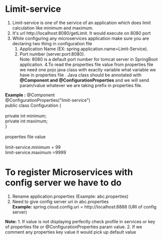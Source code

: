 # Limit-service
1. Limit-service is one of the service of an application which does limit calculation like minimum and maximum.
2. It's url http://localhost:8080/getLimit. It would execute on 8080 port
3. While configuring any microservices application make sure you are declaring two thing in configuration file
    1. Application Name (EX: spring.application.name=Limit-Service).
    2. Port number (server.port:8080).<br/>
        Note: 8080 is a default port number for tomcat server in SpringBoot application.
4.To read the properties file value from properties file we need one pojo java class with exactly variable what variable we have in properties file . Java class should be annotated with <b>@Component and @ConfigurationProperties </b>and we will send param/value whatever we are taking prefix in properties file.<br>
  
  <b>Example :</b> 
		@Component<br/>
		@ConfigurationProperties("limit-service")<br/>
		public class Configuration {<br/>		
		private int minimum;<br/>
		private int maximum;<br/>
}<br/>		
		properties file value<br/>		
		limit-service.minimum = 99<br/>
		limit-service.maximum =9999<br/>
    
# To register Microservices with config server we have to do
 1. Rename application.properties (Example: abc.properties)
 2. Need to give config server uri in abc.properties<br/>
     <b>Example:</b> spring.cloud.config.uri = http://localhost:8888 (URI of config server)<br/>
    
 <b>Note:</b> 1. If value is not displaying perfectly check profile in services or key of properties file or @ConfigurationProperties param value.
              2. If we comment any properties key value it would pick up default value
     

    
